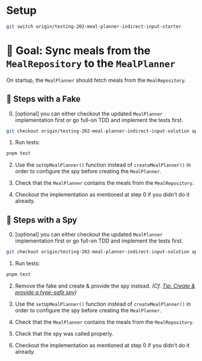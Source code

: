 # Setup

```sh
git switch origin/testing-202-meal-planner-indirect-input-starter
```

# 🎯 Goal: Sync meals from the `MealRepository` to the `MealPlanner`

On startup, the `MealPlanner` should fetch meals from the `MealRepository`.

## 📝 Steps with a Fake

0. [optional] you can either checkout the updated `MealPlanner` implementation first or go full-on TDD and implement the tests first.

```sh
git checkout origin/testing-202-meal-planner-indirect-input-solution apps/whiskmate/src/app/meal-planner/meal-planner.service.ts
```

1. Run tests:

```sh
pnpm test
```

2. Use the `setUpMealPlanner()` function instead of `createMealPlanner()` in order to configure the spy before creating the `MealPlanner`.

3. Check that the `MealPlanner` contains the meals from the `MealRepository`.

4. Checkout the implementation as mentioned at step 0 if you didn't do it already.

## 📝 Steps with a Spy

0. [optional] you can either checkout the updated `MealPlanner` implementation first or go full-on TDD and implement the tests first.

```sh
git checkout origin/testing-202-meal-planner-indirect-input-solution apps/whiskmate/src/app/meal-planner/meal-planner.service.ts
```

1. Run tests:

```sh
pnpm test
```

2. Remove the fake and create & provide the spy instead. _(Cf. [Tip: Create & provide a type-safe spy](#-tip--create--provide-a-type-safe-spy))_

3. Use the `setUpMealPlanner()` function instead of `createMealPlanner()` in order to configure the spy before creating the `MealPlanner`.

4. Check that the `MealPlanner` contains the meals from the `MealRepository`.

5. Check that the spy was called properly.

6. Checkout the implementation as mentioned at step 0 if you didn't do it already.
